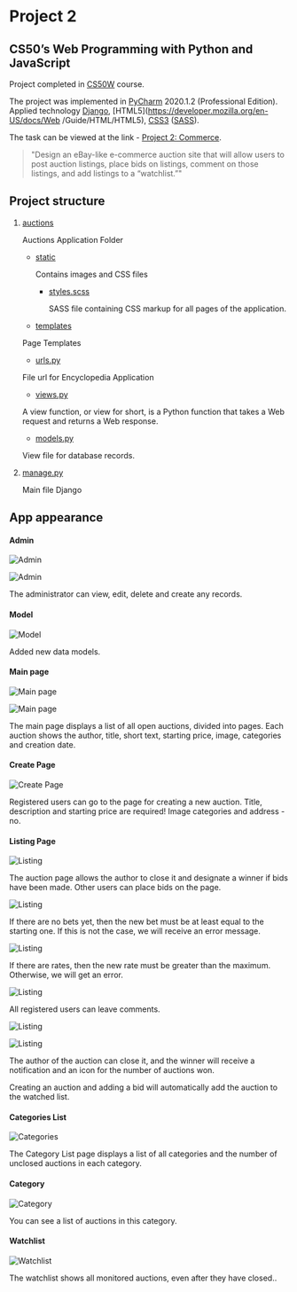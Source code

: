# Project 2
CS50’s Web Programming with Python and JavaScript
---

Project completed in [CS50W](https://www.edx.org/course/cs50s-web-programming-with-python-and-javascript) course.

The project was implemented in [PyCharm](https://www.jetbrains.com/pycharm/) 2020.1.2 (Professional Edition).
Applied technology [Django](https://www.djangoproject.com/), [HTML5](https://developer.mozilla.org/en-US/docs/Web
/Guide/HTML/HTML5), [CSS3](https://www.w3schools.com/css/) ([SASS](https://sass-lang.com/)).

The task can be viewed at the link - [Project 2: Commerce](https://cs50.harvard.edu/web/2020/projects/2/commerce/).

>"Design an eBay-like e-commerce auction site that will allow users to post auction listings, place bids on listings, 
>comment on those listings, and add listings to a “watchlist.”"


## Project structure

1. [auctions](auctions)

    Auctions Application Folder

    * [static](auctions/static/auctions)
 
         Contains images and CSS files
             
        * [styles.scss](auctions/static/auctions/styles.scss)
     
             SASS file containing CSS markup for all pages of the application.
        
    * [templates](auctions/templates/auctions)
    
    Page Templates
    
    * [urls.py](auctions/urls.py)
    
    File url for Encyclopedia Application
    
    * [views.py](auctions/views.py)
    
    A view function, or view for short, is a Python function that takes a Web request and returns a Web response.
    
    * [models.py](auctions/views.py)
    
    View file for database records.
     
2. [manage.py](manage.py)

    Main file Django
    
    
## App appearance

#### Admin

![Admin](https://i.ibb.co/txPdkz2/admin2.jpg)

![Admin](https://i.ibb.co/h2tXGLs/admin3.jpg)

The administrator can view, edit, delete and create any records.

#### Model

![Model](https://i.ibb.co/DDp5Rp9/admin1.jpg)

Added new data models.

#### Main page

![Main page](https://i.ibb.co/1bBy840/main1.jpg)

![Main page](https://i.ibb.co/Wspntn7/main2.jpg)

The main page displays a list of all open auctions, divided into pages. Each auction shows the author, 
title, short text, starting price, image, categories and creation date.

#### Create Page

![Create Page](https://i.ibb.co/dfsYw7m/create.jpg)

Registered users can go to the page for creating a new auction. 
Title, description and starting price are required! Image categories and address - no.

#### Listing Page

![Listing](https://i.ibb.co/hgTfPh3/list1.jpg)

The auction page allows the author to close it and designate a winner if bids have been made. 
Other users can place bids on the page.

![Listing](https://i.ibb.co/7YP2HrQ/bet1.jpg)

If there are no bets yet, then the new bet must be at least equal to the starting one. 
If this is not the case, we will receive an error message.

![Listing](https://i.ibb.co/TTMtp7r/bet2.jpg)

If there are rates, then the new rate must be greater than the maximum. Otherwise, we will get an error.

![Listing](https://i.ibb.co/LgVDvFY/list2.jpg)

All registered users can leave comments.

![Listing](https://i.ibb.co/GQSf1sq/bet3.jpg)

![Listing](https://i.ibb.co/f95qDrF/bet4.jpg)

The author of the auction can close it, and the winner will receive a notification and an icon for the number of auctions won.

Creating an auction and adding a bid will automatically add the auction to the watched list.

#### Categories List

![Categories](https://i.ibb.co/ckPXxFn/cat1.jpg)

The Category List page displays a list of all categories and the number of unclosed auctions in each category.

#### Category

![Category](https://i.ibb.co/4sMnzrm/cat2.jpg)

You can see a list of auctions in this category.

#### Watchlist

![Watchlist](https://i.ibb.co/3dVwvF9/watch.jpg)

The watchlist shows all monitored auctions, even after they have closed..
